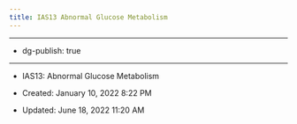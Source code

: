 ```yaml
---
title: IAS13 Abnormal Glucose Metabolism
---
```


- --

- dg-publish: true

- --

- IAS13: Abnormal Glucose Metabolism

- Created: January 10, 2022 8:22 PM

- Updated: June 18, 2022 11:20 AM
